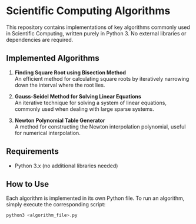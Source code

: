 # Scientific Computing Algorithms

This repository contains implementations of key algorithms commonly used in Scientific Computing, written purely in Python 3. No external libraries or dependencies are required.

## Implemented Algorithms

1. **Finding Square Root using Bisection Method**  
   An efficient method for calculating square roots by iteratively narrowing down the interval where the root lies.

2. **Gauss-Seidel Method for Solving Linear Equations**  
   An iterative technique for solving a system of linear equations, commonly used when dealing with large sparse systems.

3. **Newton Polynomial Table Generator**  
   A method for constructing the Newton interpolation polynomial, useful for numerical interpolation.

## Requirements

- Python 3.x (no additional libraries needed)

## How to Use

Each algorithm is implemented in its own Python file. To run an algorithm, simply execute the corresponding script:

```bash
python3 <algorithm_file>.py
```